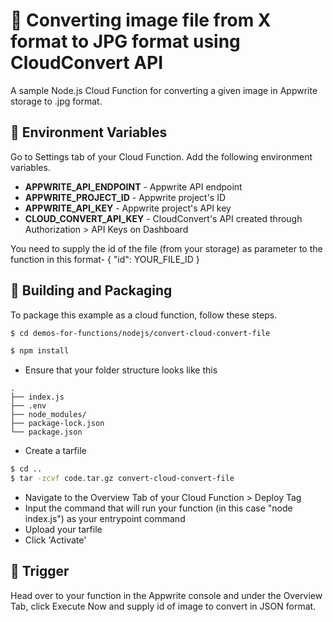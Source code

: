 # 📧 Converting image file from X format to JPG format using CloudConvert API

A sample Node.js Cloud Function for converting a given image in Appwrite storage to .jpg format.

## 📝 Environment Variables

Go to Settings tab of your Cloud Function. Add the following environment variables.

- **APPWRITE_API_ENDPOINT** - Appwrite API endpoint
- **APPWRITE_PROJECT_ID** - Appwrite project's ID
- **APPWRITE_API_KEY** - Appwrite project's API key
- **CLOUD_CONVERT_API_KEY** - CloudConvert's API created through Authorization > API Keys on Dashboard

You need to supply the id of the file (from your storage) as parameter to the function in this format- { "id": YOUR_FILE_ID }

## 🚀 Building and Packaging

To package this example as a cloud function, follow these steps.

```bash
$ cd demos-for-functions/nodejs/convert-cloud-convert-file

$ npm install
```

- Ensure that your folder structure looks like this

```
.
├── index.js
├── .env
├── node_modules/
├── package-lock.json
└── package.json
```

- Create a tarfile

```bash
$ cd ..
$ tar -zcvf code.tar.gz convert-cloud-convert-file
```

- Navigate to the Overview Tab of your Cloud Function > Deploy Tag
- Input the command that will run your function (in this case "node index.js") as your entrypoint command
- Upload your tarfile
- Click 'Activate'

## 🎯 Trigger

Head over to your function in the Appwrite console and under the Overview Tab, click Execute Now and supply id of image to convert in JSON format.
